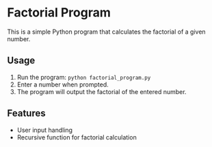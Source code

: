 # Factorial Program

This is a simple Python program that calculates the factorial of a given number.

## Usage

1. Run the program: `python factorial_program.py`
2. Enter a number when prompted.
3. The program will output the factorial of the entered number.

## Features

- User input handling
- Recursive function for factorial calculation
